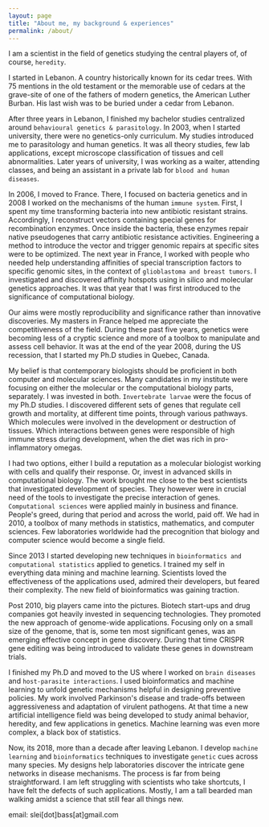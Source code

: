 ```yaml
---
layout: page
title: "About me, my background & experiences"
permalink: /about/
---
```


I am a scientist in the field of genetics studying the central players of, of course, `heredity`.

I started in Lebanon. A country historically known for its cedar trees.
With 75 mentions in the old testament or the memorable use of cedars at the grave-site of one of the fathers of modern genetics, the American Luther Burban.
His last wish was to be buried under a cedar from Lebanon.

After three years in Lebanon, I finished my bachelor studies centralized around `behavioural genetics & parasitology`.
In 2003, when I started university, there were no genetics-only curriculum.
My studies introduced me to parasitology and human genetics.
It was all theory studies, few lab applications, except microscope classification of tissues and cell abnormalities.
Later years of university, I was working as a waiter, attending classes, and being an assistant in a private lab for `blood and human diseases`.

In 2006, I moved to France.
There, I focused on bacteria genetics and in 2008 I worked on the mechanisms of the human `immune system`.
First, I spent my time transforming bacteria into new antibiotic resistant strains.
Accordingly, I reconstruct vectors containing special genes for recombination enzymes.
Once inside the bacteria, these enzymes repair native pseudogenes that carry antibiotic resistance activities.
Engineering a method to introduce the vector and trigger genomic repairs at specific sites were to be optimized.
The next year in France, I worked with people who needed help understanding affinities of special transcription factors to specific genomic sites, in the context of `glioblastoma and breast tumors`.
I investigated and discovered affinity hotspots using in silico and molecular genetics approaches.
It was that year that I was first introduced to the significance of computational biology.


Our aims were mostly reproducibility and significance rather than innovative discoveries.
My masters in France helped me appreciate the competitiveness of the field.
During these past five years, genetics were becoming less of a cryptic science and more of a toolbox to manipulate and assess cell behavior.
It was at the end of the year 2008, during the US recession, that I started my Ph.D studies in Quebec, Canada.


My belief is that contemporary biologists should be proficient in both computer and molecular sciences.
Many candidates in my institute were focusing on either the molecular or the computational biology parts, separately.
I was invested in both.
`Invertebrate larvae` were the focus of my Ph.D studies.
I discovered different sets of genes that regulate cell growth and mortality, at different time points, through various pathways.
Which molecules were involved in the development or destruction of tissues.
Which interactions between genes were responsible of high immune stress during development, when the diet was rich in pro-inflammatory omegas.


I had two options, either I build a reputation as a molecular biologist working with cells and qualify their response.
Or, invest in advanced skills in computational biology.
The work brought me close to the best scientists that investigated development of species.
They however were in crucial need of the tools to investigate the precise interaction of genes.
`Computational sciences` were applied mainly in business and finance.
People's greed, during that period and across the world, paid off.
We had in 2010, a toolbox of many methods in statistics, mathematics, and computer sciences.
Few laboratories worldwide had the precognition that biology and computer science would become a single field.


Since 2013 I started developing new techniques in `bioinformatics and computational statistics` applied to genetics.
I trained my self in everything data mining and machine learning.
Scientists loved the effectiveness of the applications used, admired their developers, but feared their complexity.
The new field of bioinformatics was gaining traction.


Post 2010, big players came into the pictures.
Biotech start-ups and drug companies got heavily invested in sequencing technologies.
They promoted the new approach of genome-wide applications.
Focusing only on a small size of the genome, that is, some ten most significant genes, was an emerging effective concept in gene discovery.
During that time CRISPR gene editing was being introduced to validate these genes in downstream trials.


I finished my Ph.D and moved to the US where I worked on `brain diseases` and `host-parasite interactions`.
I used bioinformatics and machine learning to unfold genetic mechanisms helpful in designing preventive policies.
My work involved Parkinson's disease and trade-offs between aggressiveness and adaptation of virulent pathogens.
At that time a new artificial intelligence field was being developed to study animal behavior, heredity, and few applications in genetics.
Machine learning was even more complex, a black box of statistics.

Now, its 2018, more than a decade after leaving Lebanon.
I develop `machine learning` and `bioinformatics` techniques to investigate `genetic` cues across many species.
My designs help laboratories discover the intricate gene networks in disease mechanisms.
The process is far from being straightforward.
I am left struggling with scientists who take shortcuts, I have felt the defects of such applications.
Mostly, I am a tall bearded man walking amidst a science that still fear all things new.



email: slei[dot]bass[at]gmail.com
